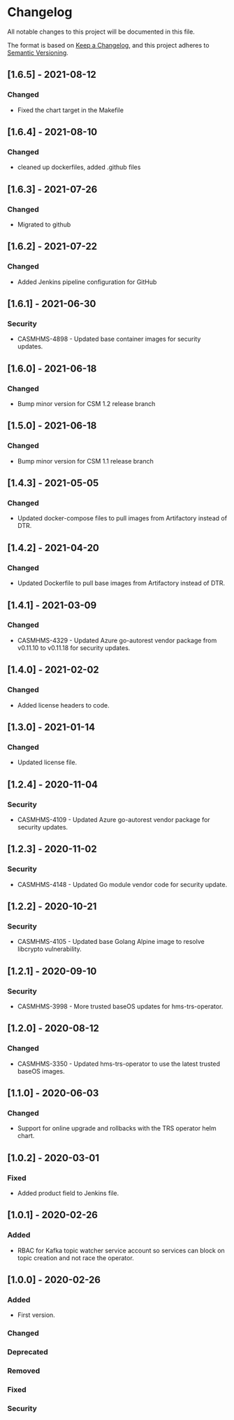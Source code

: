 # Changelog

All notable changes to this project will be documented in this file.

The format is based on [Keep a Changelog](https://keepachangelog.com/en/1.0.0/),
and this project adheres to [Semantic Versioning](https://semver.org/spec/v2.0.0.html).

## [1.6.5] - 2021-08-12

### Changed

- Fixed the chart target in the Makefile

## [1.6.4] - 2021-08-10

### Changed

- cleaned up dockerfiles, added .github files


## [1.6.3] - 2021-07-26

### Changed

- Migrated to github


## [1.6.2] - 2021-07-22

### Changed

- Added Jenkins pipeline configuration for GitHub

## [1.6.1] - 2021-06-30


### Security

- CASMHMS-4898 - Updated base container images for security updates.

## [1.6.0] - 2021-06-18

### Changed
- Bump minor version for CSM 1.2 release branch



## [1.5.0] - 2021-06-18

### Changed
- Bump minor version for CSM 1.1 release branch

## [1.4.3] - 2021-05-05

### Changed

- Updated docker-compose files to pull images from Artifactory instead of DTR.

## [1.4.2] - 2021-04-20

### Changed

- Updated Dockerfile to pull base images from Artifactory instead of DTR.

## [1.4.1] - 2021-03-09

### Changed

- CASMHMS-4329 - Updated Azure go-autorest vendor package from v0.11.10 to v0.11.18 for security updates.

## [1.4.0] - 2021-02-02

### Changed

- Added license headers to code.

## [1.3.0] - 2021-01-14

### Changed

- Updated license file.

## [1.2.4] - 2020-11-04

### Security

- CASMHMS-4109 - Updated Azure go-autorest vendor package for security updates.

## [1.2.3] - 2020-11-02

### Security

- CASMHMS-4148 - Updated Go module vendor code for security update.

## [1.2.2] - 2020-10-21

### Security

- CASMHMS-4105 - Updated base Golang Alpine image to resolve libcrypto vulnerability.

## [1.2.1] - 2020-09-10

### Security

- CASMHMS-3998 - More trusted baseOS updates for hms-trs-operator.

## [1.2.0] - 2020-08-12

### Changed

- CASMHMS-3350 - Updated hms-trs-operator to use the latest trusted baseOS images.

## [1.1.0] - 2020-06-03

### Changed

- Support for online upgrade and rollbacks with the TRS operator helm chart.

## [1.0.2] - 2020-03-01

### Fixed

- Added product field to Jenkins file.

## [1.0.1] - 2020-02-26

### Added

- RBAC for Kafka topic watcher service account so services can block on topic creation and not race the operator.

## [1.0.0] - 2020-02-26

### Added

- First version.

### Changed

### Deprecated

### Removed

### Fixed

### Security

